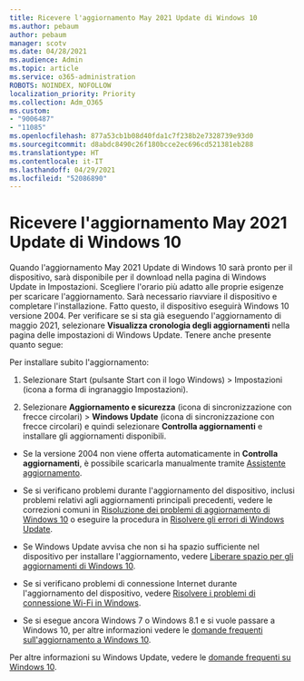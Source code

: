 ```yaml
---
title: Ricevere l'aggiornamento May 2021 Update di Windows 10
ms.author: pebaum
author: pebaum
manager: scotv
ms.date: 04/28/2021
ms.audience: Admin
ms.topic: article
ms.service: o365-administration
ROBOTS: NOINDEX, NOFOLLOW
localization_priority: Priority
ms.collection: Adm_O365
ms.custom:
- "9006487"
- "11085"
ms.openlocfilehash: 877a53cb1b08d40fda1c7f238b2e7328739e93d0
ms.sourcegitcommit: d8abdc8490c26f180bcce2ec696cd521381eb288
ms.translationtype: HT
ms.contentlocale: it-IT
ms.lasthandoff: 04/29/2021
ms.locfileid: "52086890"
---
```

# <a name="get-the-windows-10-may-2021-update"></a>Ricevere l'aggiornamento May 2021 Update di Windows 10

Quando l'aggiornamento May 2021 Update di Windows 10 sarà pronto per il dispositivo, sarà disponibile per il download nella pagina di Windows Update in Impostazioni. Scegliere l'orario più adatto alle proprie esigenze per scaricare l'aggiornamento. Sarà necessario riavviare il dispositivo e completare l'installazione. Fatto questo, il dispositivo eseguirà Windows 10 versione 2004. Per verificare se si sta già eseguendo l'aggiornamento di maggio 2021, selezionare **Visualizza cronologia degli aggiornamenti** nella pagina delle impostazioni di Windows Update. Tenere anche presente quanto segue:  

Per installare subito l'aggiornamento:

1. Selezionare Start (pulsante Start con il logo Windows) > Impostazioni (icona a forma di ingranaggio Impostazioni).

1. Selezionare **Aggiornamento e sicurezza** (icona di sincronizzazione con frecce circolari) > **Windows Update** (icona di sincronizzazione con frecce circolari) e quindi selezionare **Controlla aggiornamenti** e installare gli aggiornamenti disponibili. 

- Se la versione 2004 non viene offerta automaticamente in **Controlla aggiornamenti**, è possibile scaricarla manualmente tramite [Assistente aggiornamento](https://www.microsoft.com/software-download/windows10).

- Se si verificano problemi durante l'aggiornamento del dispositivo, inclusi problemi relativi agli aggiornamenti principali precedenti, vedere le correzioni comuni in [Risoluzione dei problemi di aggiornamento di Windows 10](https://support.microsoft.com/windows/troubleshoot-problems-updating-windows-10-188c2b0f-10a7-d72f-65b8-32d177eb136c) o eseguire la procedura in [Risolvere gli errori di Windows Update](https://support.microsoft.com/sbs/windows/fix-windows-update-errors-18b693b5-7818-5825-8a7e-2a4a37d6d787).

- Se Windows Update avvisa che non si ha spazio sufficiente nel dispositivo per installare l'aggiornamento, vedere [Liberare spazio per gli aggiornamenti di Windows 10](https://support.microsoft.com/help/4013876).

- Se si verificano problemi di connessione Internet durante l'aggiornamento del dispositivo, vedere [Risolvere i problemi di connessione Wi-Fi in Windows](https://support.microsoft.com/windows/fix-wi-fi-connection-issues-in-windows-9424a1f7-6a3b-65a6-4d78-7f07eee84d2c).

- Se si esegue ancora Windows 7 o Windows 8.1 e si vuole passare a Windows 10, per altre informazioni vedere le [domande frequenti sull'aggiornamento a Windows 10](https://support.microsoft.com/windows/upgrade-to-windows-10-faq-cce52341-7943-594e-72ce-e1cf00382445).

Per altre informazioni su Windows Update, vedere le [domande frequenti su Windows 10](https://support.microsoft.com/windows/windows-update-faq-8a903416-6f45-0718-f5c7-375e92dddeb2).


